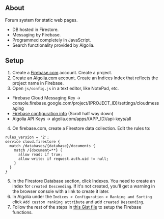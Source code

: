 ## About
Forum system for static web pages.

- DB hosted in Firestore.
- Messaging by Firebase.
- Programmed completely in JavaScript.
- Search functionality provided by Algolia.

## Setup
1) Create a [Firebase.com](https://firebase.google.com) account. Create a project.
2) Create an [Algolia.com](https://www.algolia.com) account. Create an Indices Index that reflects the project name in Firebase.
3) Open `js/config.js` in a text editor, like NotePad, etc.
- Firebase Cloud Messaging Key -> console.firebase.google.com/project/(PROJECT_ID)/settings/cloudmessaging
- [Firebase configuration info](https://firebase.google.com/docs/web/setup) (Scroll half way down)
- Algolia API Keys -> algolia.com/apps/(APP_ID)/api-keys/all
4) On firebase.com, create a Firestore data collection. Edit the rules to:
```
rules_version = '2';
service cloud.firestore {
  match /databases/{database}/documents {
    match /{document=**} {
      allow read: if true;
      allow write: if request.auth.uid != null;
    }
  }
}
```
5) In the Firestore Database section, click Indexes. You need to create an index for `created Descending`. If it's not created, you'll get a warning in the browser console with a link to create it later.
6) In Algolia under the `Indices > Configuration > Ranking and Sorting` click `Add custom ranking attribute` and add `created Descending`.
7) Follow the rest of the steps in [this Gist file](https://gist.github.com/erfg12/f5a6ef802f2883ae9327ae7d2fdaaee0) to setup the Firebase functions.
